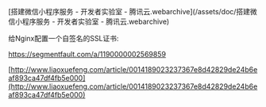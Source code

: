[搭建微信小程序服务 - 开发者实验室 - 腾讯云.webarchive](/assets/doc/搭建微信小程序服务 - 开发者实验室 - 腾讯云.webarchive)

给Nginx配置一个自签名的SSL证书:

https://segmentfault.com/a/1190000002569859 

[http://www.liaoxuefeng.com/article/0014189023237367e8d42829de24b6eaf893ca47df4fb5e000](http://www.liaoxuefeng.com/article/0014189023237367e8d42829de24b6eaf893ca47df4fb5e000)

